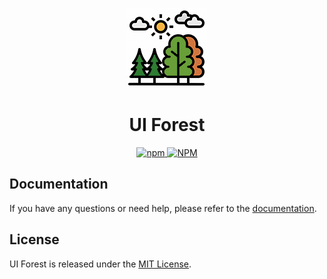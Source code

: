 <p align="center">
  <img src="./assets/logo.png" alt="UI Forest logo" width="128" height="128">
  <h1 align="center">UI Forest</h1>
</p>
<p align="center">
    <a aria-label="NPM version" href="https://www.npmjs.com/package/ui-forest">
      <img alt="npm" src="https://img.shields.io/npm/v/ui-forest?color=2e7d32">
    </a>
    <a aria-label="License" href="https://github.com/UrijHoruzij/ui-forest-web/LICENSE">
      <img alt="NPM" src="https://img.shields.io/npm/l/ui-forest?color=2e7d32">
    </a>
  </p>

## Documentation

If you have any questions or need help, please refer to the [documentation](https://urijhoruzij.github.io/ui-forest-web).

## License

UI Forest is released under the [MIT License](https://github.com/UrijHoruzij/ui-forest-web/LICENSE).
